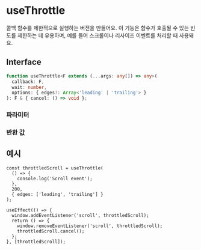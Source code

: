 # useThrottle

콜백 함수를 제한적으로 실행하는 버전을 만들어요. 이 기능은 함수가 호출될 수 있는 빈도를 제한하는 데 유용하며, 예를 들어 스크롤이나 리사이즈 이벤트를 처리할 때 사용돼요.

## Interface

```ts
function useThrottle<F extends (...args: any[]) => any>(
  callback: F,
  wait: number,
  options: { edges?: Array<'leading' | 'trailing'> }
): F & { cancel: () => void };
```

### 파라미터

<Interface
  required
  name="callback"
  type="F"
  description="스로틀링할 함수예요."
/>

<Interface
  required
  name="wait"
  type="number"
  description="호출을 스로틀링할 밀리초의 수예요."
/>

<Interface
  name="options"
  type="{ edges?: Array<'leading' | 'trailing'> }"
  description="스로틀의 동작을 제어하기 위한 옵션이에요."
  :nested="[
    {
      name: 'options.edges',
      type: 'Array<\'leading\' | \'trailing\'>',
      required: false,
      defaultValue: '[\'leading\', \'trailing\']',
      description:
        '함수가 시작점, 끝점 또는 둘 다에서 호출될지 여부를 지정하는 선택적 배열이에요.',
    },
  ]"
/>

### 반환 값

<Interface
  name=""
  type="F & { cancel: () => void }"
  description="<code>cancel</code> 메서드가 있는 스로틀링된 함수가 반환돼요, 이 메서드는 보류 중인 실행을 취소해요."
/>

## 예시

```tsx
const throttledScroll = useThrottle(
  () => {
    console.log('Scroll event');
  },
  200,
  { edges: ['leading', 'trailing'] }
);

useEffect(() => {
  window.addEventListener('scroll', throttledScroll);
  return () => {
    window.removeEventListener('scroll', throttledScroll);
    throttledScroll.cancel();
  };
}, [throttledScroll]);
```
